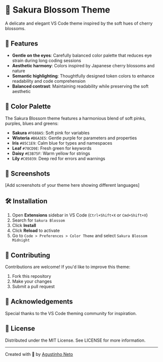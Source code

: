 # 🌸 Sakura Blossom Theme

A delicate and elegant VS Code theme inspired by the soft hues of cherry blossoms.

## 🌿 Features

- **Gentle on the eyes**: Carefully balanced color palette that reduces eye strain during long coding sessions
- **Aesthetic harmony**: Colors inspired by Japanese cherry blossoms and nature
- **Semantic highlighting**: Thoughtfully designed token colors to enhance readability and code comprehension
- **Balanced contrast**: Maintaining readability while preserving the soft aesthetic

## 🎨 Color Palette

The Sakura Blossom theme features a harmonious blend of soft pinks, purples, blues and greens:

- **Sakura** `#F688A5`: Soft pink for variables
- **Wisteria** `#B6A3E5`: Gentle purple for parameters and properties
- **Iris** `#85C1E9`: Calm blue for types and namespaces
- **Leaf** `#70CD9E`: Fresh green for keywords
- **Daisy** `#E3B75F`: Warm yellow for strings
- **Lily** `#C05039`: Deep red for errors and warnings

## 📸 Screenshots

[Add screenshots of your theme here showing different languages]

## 🛠️ Installation

1. Open **Extensions** sidebar in VS Code (`Ctrl+Shift+X` or `Cmd+Shift+X`)
2. Search for `Sakura Blossom`
3. Click **Install**
4. Click **Reload** to activate
5. Go to `Code > Preferences > Color Theme` and select `Sakura Blossom Midnight`

## 🤝 Contributing

Contributions are welcome! If you'd like to improve this theme:

1. Fork this repository
2. Make your changes
3. Submit a pull request

## 🙏 Acknowledgements

Special thanks to the VS Code theming community for inspiration.

## 📝 License

Distributed under the MIT License. See LICENSE for more information.

---

Created with 💖 by [Agustinho Neto](https://github.com/agustinhopneto)
